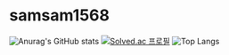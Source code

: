 ﻿# samsam1568
![Anurag's GitHub stats](https://github-readme-stats.vercel.app/api?username=samsam1568&show_icons=true&theme=radical)
[![Solved.ac
프로필](http://mazassumnida.wtf/api/v2/generate_badge?boj=vin0219)](https://solved.ac/vin0219)
![Top Langs](https://github-readme-stats.vercel.app/api/top-langs/?username=seolranlee)
